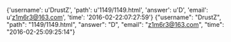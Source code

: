 {'username': u'DrustZ', 'path': u'1149/1149.html', 'answer': u'D', 'email': u'z1m6r3@163.com', 'time': '2016-02-22:07:27:59'}
{"username": "DrustZ", "path": "1149/1149.html", "answer": "D", "email": "z1m6r3@163.com", "time": "2016-02-25:09:25:14"}